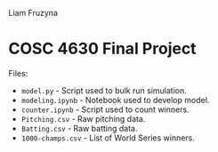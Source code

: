 Liam Fruzyna
# COSC 4630 Final Project
Files:

- `model.py` - Script used to bulk run simulation.
- `modeling.ipynb` - Notebook used to develop model.
- `counter.ipynb` - Script used to count winners.
- `Pitching.csv` - Raw pitching data.
- `Batting.csv` - Raw batting data.
- `1000-champs.csv` - List of World Series winners.
